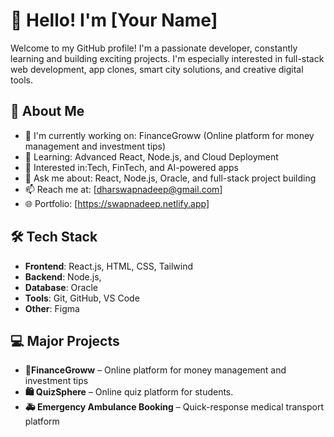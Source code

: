 # 👋 Hello! I'm [Your Name]

Welcome to my GitHub profile! I'm a passionate developer, constantly learning and building exciting projects. I'm especially interested in full-stack web development, app clones, smart city solutions, and creative digital tools.

## 🚀 About Me

- 💼 I'm currently working on: FinanceGroww (Online platform for money management and investment tips)
- 🌱 Learning: Advanced React, Node.js, and Cloud Deployment  
- 🧠 Interested in:Tech, FinTech, and AI-powered apps  
- 💬 Ask me about: React, Node.js, Oracle, and full-stack project building  
- 📫 Reach me at: [dharswapnadeep@gmail.com]  
- 🌐 Portfolio: [https://swapnadeep.netlify.app]

## 🛠️ Tech Stack

- **Frontend**: React.js, HTML, CSS, Tailwind
- **Backend**: Node.js, 
- **Database**: Oracle  
- **Tools**: Git, GitHub, VS Code  
- **Other**: Figma

## 💻 Major Projects

- **🚕FinanceGroww** – Online platform for money management and investment tips 
- **🛍️ QuizSphere** – Online quiz platform for students. 
- **🚑 Emergency Ambulance Booking** – Quick-response medical transport platform  

